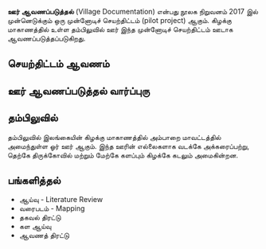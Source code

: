 **ஊர் ஆவணப்படுத்தல்** (Village Documentation) என்பது நூலக நிறுவனம் 2017 இல் முன்னெடுக்கும் ஒரு முன்னோடிச் செயற்திட்டம் (pilot project) ஆகும்.  கிழக்கு மாகாணத்தில் உள்ள தம்பிலுவில் ஊர் இந்த முன்னோடிச் செயற்திட்டம் ஊடாக ஆவணப்படுத்தப்படுகிறது.

## செயற்திட்டம் ஆவணம்

## ஊர் ஆவணப்படுத்தல் வார்ப்புரு

## தம்பிலுவில்
தம்பிலுவில் இலங்கையின் கிழக்கு மாகாணத்தில் அம்பாறை மாவட்டத்தில் அமைந்துள்ள ஓர் ஊர் ஆகும்.  இந்த ஊரின் எல்லைகளாக வடக்கே அக்கரைப்பற்று, தெற்கே திருக்கோவில் மற்றும் மேற்கே களப்பும் கிழக்கே கடலும் அமைகின்றன.

## பங்களித்தல்
* ஆய்வு - Literature Review
* வரைபடம் - Mapping
* தகவல் திரட்டு
* கள ஆய்வு
* ஆவணத் திரட்டு

